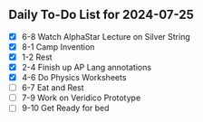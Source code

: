 ## Daily To-Do List for 2024-07-25

- [x] 6-8 Watch AlphaStar Lecture on Silver String
- [x] 8-1 Camp Invention
- [x] 1-2 Rest
- [x] 2-4 Finish up AP Lang annotations
- [x] 4-6 Do Physics Worksheets
- [ ] 6-7 Eat and Rest
- [ ] 7-9 Work on Veridico Prototype
- [ ] 9-10 Get Ready for bed
